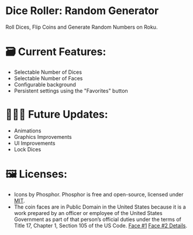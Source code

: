 # Dice Roller: Random Generator
Roll Dices, Flip Coins and Generate Random Numbers on Roku.

# 🗃️ Current Features:
- Selectable Number of Dices
- Selectable Number of Faces
- Configurable background
- Persistent settings using the "Favorites" button

# 👨🏽‍💻 Future Updates:
- Animations
- Graphics Improvements
- UI Improvements
- Lock Dices



# 🖼️ Licenses:

- Icons by Phosphor. Phosphor is free and open-source, licensed under [MIT](https://raw.githubusercontent.com/phosphor-icons/homepage/master/LICENSE).
- The coin faces are in Public Domain in the United States because it is a work prepared by an officer or employee of the United States Government as part of that person’s official duties under the terms of Title 17, Chapter 1, Section 105 of the US Code. [Face #1](https://en.wikipedia.org/wiki/File:Presidential_dollar_coin_reverse.png) [Face #2 Details](https://en.wikipedia.org/wiki/File:George_Washington_Presidential_$1_Coin_obverse.png).
